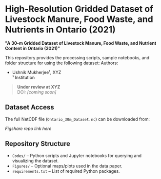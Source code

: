 # High-Resolution Gridded Dataset of Livestock Manure, Food Waste, and Nutrients in Ontario (2021)

**"A 30-m Gridded Dataset of Livestock Manure, Food Waste, and Nutrient Content in Ontario (2021)"**

This repository provides the processing scripts, sample notebooks, and folder structure for using the following dataset:
Authors:
- Ushnik Mukherjee¹, XYZ  
¹ Institution

> **Under review at XYZ**  
DOI: *[coming soon]*

## Dataset Access

The full NetCDF file (`Ontario_30m_Dataset.nc`) can be downloaded from:

*Figshare repo link here*

## Repository Structure

- `Codes/` – Python scripts and Jupyter notebooks for querying and visualizing the dataset.
- `Figures/` – Optional maps/plots used in the data paper.
- `requirements.txt` – List of required Python packages.
